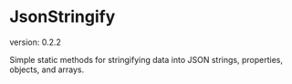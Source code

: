 JsonStringify
==============
version: 0.2.2

Simple static methods for stringifying data into JSON strings, properties, objects, and arrays.
